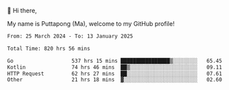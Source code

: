 👋 Hi there,

My name is Puttapong (Ma), welcome to my GitHub profile!

<!--START_SECTION:waka-->

```txt
From: 25 March 2024 - To: 13 January 2025

Total Time: 820 hrs 56 mins

Go                   537 hrs 15 mins ████████████████▒░░░░░░░░   65.45 %
Kotlin               74 hrs 46 mins  ██▒░░░░░░░░░░░░░░░░░░░░░░   09.11 %
HTTP Request         62 hrs 27 mins  ██░░░░░░░░░░░░░░░░░░░░░░░   07.61 %
Other                21 hrs 18 mins  ▓░░░░░░░░░░░░░░░░░░░░░░░░   02.60 %
```

<!--END_SECTION:waka-->
